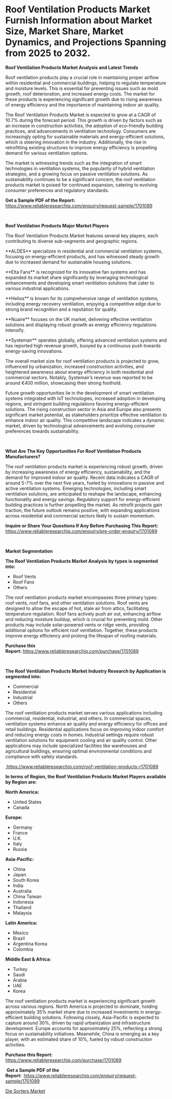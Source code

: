 <p><h1>Roof Ventilation Products Market Furnish Information about Market Size, Market Share, Market Dynamics, and Projections Spanning from 2025 to 2032.</h1></p><p><strong>Roof Ventilation Products Market Analysis and Latest Trends</strong></p>
<p><p>Roof ventilation products play a crucial role in maintaining proper airflow within residential and commercial buildings, helping to regulate temperature and moisture levels. This is essential for preventing issues such as mold growth, roof deterioration, and increased energy costs. The market for these products is experiencing significant growth due to rising awareness of energy efficiency and the importance of maintaining indoor air quality.</p><p>The Roof Ventilation Products Market is expected to grow at a CAGR of 10.7% during the forecast period. This growth is driven by factors such as an increase in construction activities, the adoption of eco-friendly building practices, and advancements in ventilation technology. Consumers are increasingly opting for sustainable materials and energy-efficient solutions, which is steering innovation in the industry. Additionally, the rise in retrofitting existing structures to improve energy efficiency is propelling demand for various ventilation options.</p><p>The market is witnessing trends such as the integration of smart technologies in ventilation systems, the popularity of hybrid ventilation strategies, and a growing focus on passive ventilation solutions. As sustainability continues to be a significant concern, the roof ventilation products market is poised for continued expansion, catering to evolving consumer preferences and regulatory standards.</p></p>
<p><strong>Get a Sample PDF of the Report:&nbsp;</strong> <a href="https://www.reliableresearchiq.com/enquiry/request-sample/1701089?utm_campaign=3097&utm_medium=2&utm_source=Github&utm_content=ia&utm_term=27032025&utm_id=roof-ventilation-products">https://www.reliableresearchiq.com/enquiry/request-sample/1701089</a></p>
<p>&nbsp;</p>
<p><strong>Roof Ventilation Products Major Market Players</strong></p>
<p><p>The Roof Ventilation Products Market features several key players, each contributing to diverse sub-segments and geographic regions. </p><p>**ALDES** specializes in residential and commercial ventilation systems, focusing on energy-efficient products, and has witnessed steady growth due to increased demand for sustainable housing solutions. </p><p>**Elta Fans** is recognized for its innovative fan systems and has expanded its market share significantly by leveraging technological enhancements and developing smart ventilation solutions that cater to various industrial applications. </p><p>**Helios** is known for its comprehensive range of ventilation systems, including energy recovery ventilation, enjoying a competitive edge due to strong brand recognition and a reputation for quality. </p><p>**Nuaire** focuses on the UK market, delivering effective ventilation solutions and displaying robust growth as energy efficiency regulations intensify. </p><p>**Systemair** operates globally, offering advanced ventilation systems and has reported high revenue growth, buoyed by a continuous push towards energy-saving innovations.</p><p>The overall market size for roof ventilation products is projected to grow, influenced by urbanization, increased construction activities, and heightened awareness about energy efficiency in both residential and commercial sectors. Notably, Systemair’s revenue was reported to be around €400 million, showcasing their strong foothold.</p><p>Future growth opportunities lie in the development of smart ventilation systems integrated with IoT technologies, increased adoption in developing regions, and stringent building regulations favoring energy-efficient solutions. The rising construction sector in Asia and Europe also presents significant market potential, as stakeholders prioritize effective ventilation to enhance indoor air quality. This competitive landscape indicates a dynamic market, driven by technological advancements and evolving consumer preferences towards sustainability.</p></p>
<p>&nbsp;</p>
<p><strong>What Are The Key Opportunities For Roof Ventilation Products Manufacturers?</strong></p>
<p><p>The roof ventilation products market is experiencing robust growth, driven by increasing awareness of energy efficiency, sustainability, and the demand for improved indoor air quality. Recent data indicates a CAGR of around 5-7% over the next five years, fueled by innovations in passive and active ventilation systems. Emerging technologies, including smart ventilation solutions, are anticipated to reshape the landscape, enhancing functionality and energy savings. Regulatory support for energy-efficient building practices is further propelling the market. As retrofit projects gain traction, the future outlook remains positive, with expanding applications across residential and commercial sectors likely to sustain momentum.</p></p>
<p><strong>Inquire or Share Your Questions If Any Before Purchasing This Report:</strong> <a href="https://www.reliableresearchiq.com/enquiry/pre-order-enquiry/1701089?utm_campaign=3097&utm_medium=2&utm_source=Github&utm_content=ia&utm_term=27032025&utm_id=roof-ventilation-products">https://www.reliableresearchiq.com/enquiry/pre-order-enquiry/1701089</a></p>
<p>&nbsp;</p>
<p><strong>Market Segmentation</strong></p>
<p><strong>The Roof Ventilation Products Market Analysis by types is segmented into:</strong></p>
<p><ul><li>Roof Vents</li><li>Roof Fans</li><li>Others</li></ul></p>
<p><p>The roof ventilation products market encompasses three primary types: roof vents, roof fans, and other ventilation solutions. Roof vents are designed to allow the escape of hot, stale air from attics, facilitating temperature regulation. Roof fans actively push air out, enhancing airflow and reducing moisture buildup, which is crucial for preventing mold. Other products may include solar-powered vents or ridge vents, providing additional options for efficient roof ventilation. Together, these products improve energy efficiency and prolong the lifespan of roofing materials.</p></p>
<p><strong>Purchase this Report:&nbsp;</strong><a href="https://www.reliableresearchiq.com/purchase/1701089?utm_campaign=3097&utm_medium=2&utm_source=Github&utm_content=ia&utm_term=27032025&utm_id=roof-ventilation-products">https://www.reliableresearchiq.com/purchase/1701089</a></p>
<p>&nbsp;</p>
<p><strong>The Roof Ventilation Products Market Industry Research by Application is segmented into:</strong></p>
<p><ul><li>Commercial</li><li>Residential</li><li>Industrial</li><li>Others</li></ul></p>
<p><p>The roof ventilation products market serves various applications including commercial, residential, industrial, and others. In commercial spaces, ventilation systems enhance air quality and energy efficiency for offices and retail buildings. Residential applications focus on improving indoor comfort and reducing energy costs in homes. Industrial settings require robust ventilation solutions for equipment cooling and air quality control. Other applications may include specialized facilities like warehouses and agricultural buildings, ensuring optimal environmental conditions and compliance with safety standards.</p></p>
<p><a href="https://www.reliableresearchiq.com/roof-ventilation-products-r1701089?utm_campaign=3097&utm_medium=2&utm_source=Github&utm_content=ia&utm_term=27032025&utm_id=roof-ventilation-products">&nbsp;https://www.reliableresearchiq.com/roof-ventilation-products-r1701089</a></p>
<p><strong>In terms of Region, the Roof Ventilation Products Market Players available by Region are:</strong></p>
<p>
    <p> <strong> North America: </strong>
        <ul>
            <li>United States</li>
            <li>Canada</li>
        </ul>
        </p> 
    <p> <strong> Europe: </strong>
        <ul>
            <li>Germany</li>
            <li>France</li>
            <li>U.K.</li>
            <li>Italy</li>
            <li>Russia</li>
        </ul>
        </p> 
    <p> <strong> Asia-Pacific: </strong>
        <ul>
            <li>China</li>
            <li>Japan</li>
            <li>South Korea</li>
            <li>India</li>
            <li>Australia</li>
            <li>China Taiwan</li>
            <li>Indonesia</li>
            <li>Thailand</li>
            <li>Malaysia</li>
        </ul>
        </p> 
    <p> <strong> Latin America: </strong>
        <ul>
            <li>Mexico</li>
            <li>Brazil</li>
            <li>Argentina Korea</li>
            <li>Colombia</li>
        </ul>
        </p> 
    <p> <strong> Middle East & Africa: </strong>
        <ul>
            <li>Turkey</li>
            <li>Saudi</li>
            <li>Arabia</li>
            <li>UAE</li>
            <li>Korea</li>
        </ul>
    </p>
    </p>
<p><p>The roof ventilation products market is experiencing significant growth across various regions. North America is projected to dominate, holding approximately 35% market share due to increased investments in energy-efficient building solutions. Following closely, Asia-Pacific is expected to capture around 30%, driven by rapid urbanization and infrastructure development. Europe accounts for approximately 25%, reflecting a strong focus on sustainability initiatives. Meanwhile, China is emerging as a key player, with an estimated share of 10%, fueled by robust construction activities.</p></p>
<p><strong>Purchase this Report: </strong><a href="https://www.reliableresearchiq.com/purchase/1701089?utm_campaign=3097&utm_medium=2&utm_source=Github&utm_content=ia&utm_term=27032025&utm_id=roof-ventilation-products">https://www.reliableresearchiq.com/purchase/1701089</a></p>
<p>&nbsp;<strong>Get a Sample PDF of the Report:&nbsp;&nbsp;</strong><a href="https://www.reliableresearchiq.com/enquiry/request-sample/1701089?utm_campaign=3097&utm_medium=2&utm_source=Github&utm_content=ia&utm_term=27032025&utm_id=roof-ventilation-products">https://www.reliableresearchiq.com/enquiry/request-sample/1701089</a></p>
<p><strong></strong></p>
<p><p><a href="https://github.com/saoneubeh8/Market-Research-Report-List-1/blob/main/die-sorters-market.md?utm_campaign=3097&utm_medium=2&utm_source=Github&utm_content=ia&utm_term=27032025&utm_id=roof-ventilation-products">Die Sorters Market</a></p></p>